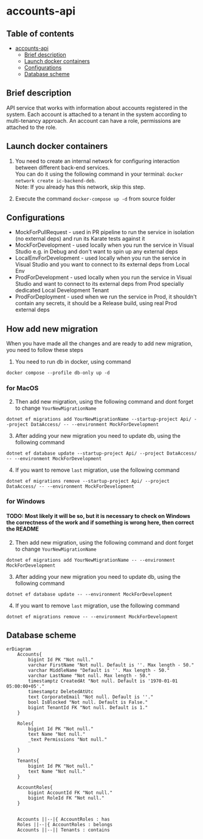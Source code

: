 # accounts-api

## Table of contents

- [accounts-api](#accounts-api)
  * [Brief description](#brief-description)
  * [Launch docker containers](#launch-docker-containers)
  * [Configurations](#configurations)
  * [Database scheme](#database-scheme)

## Brief description

API service that works with information about accounts registered in the system. 
Each account is attached to a tenant in the system according to multi-tenancy approach. An account can have a role, permissions are attached to the role.

## Launch docker containers

1. You need to create an internal network for configuring interaction between different back-end services.  
You can do it using the following command in your terminal: `docker network create ic-backend-deb`.  
Note: If you already has this network, skip this step.

2. Execute the command `docker-compose up -d` from source folder

## Configurations

- MockForPullRequest - used in PR pipeline to run the service in isolation (no external deps) and run its Karate tests against it
- MockForDevelopment - used locally when you run the service in Visual Studio e.g. in Debug and don't want to spin up any external deps
- LocalEnvForDevelopment - used locally when you run the service in Visual Studio and you want to connect to its external deps from Local Env
- ProdForDevelopment - used locally when you run the service in Visual Studio and want to connect to its external deps from Prod specially dedicated Local Development Tenant
- ProdForDeployment - used when we run the service in Prod, it shouldn't contain any secrets, it should be a Release build, using real Prod external deps

## How add new migration

When you have made all the changes and are ready to add new migration, you need to follow these steps

1. You need to run db in docker, using command

```
docker compose --profile db-only up -d
```

### for MacOS

2. Then add new migration, using the following command and dont forget to change `YourNewMigrationName`

```
dotnet ef migrations add YourNewMigrationName --startup-project Api/ --project DataAccess/ -- --environment MockForDevelopment
```

3. After adding your new migration you need to update db, using the following command

```
dotnet ef database update --startup-project Api/ --project DataAccess/ -- --environment MockForDevelopment
```

4. If you want to remove `last` migration, use the following command

```
dotnet ef migrations remove --startup-project Api/ --project DataAccess/ -- --environment MockForDevelopment
```

### for Windows

#### TODO: Most likely it will be so, but it is necessary to check on Windows the correctness of the work and if something is wrong here, then correct the README

2. Then add new migration, using the following command and dont forget to change `YourNewMigrationName`

```
dotnet ef migrations add YourNewMigrationName -- --environment MockForDevelopment
```

3. After adding your new migration you need to update db, using the following command

```
dotnet ef database update -- --environment MockForDevelopment
```

4. If you want to remove `last` migration, use the following command

```
dotnet ef migrations remove -- --environment MockForDevelopment
```

## Database scheme 

```mermaid
erDiagram
    Accounts{
        bigint Id PK "Not null."
        varchar FirstName "Not null. Default is ''. Max length - 50."
        varchar MiddleName "Default is ''. Max length - 50."
        varchar LastName "Not null. Max length - 50."
        timestamptz CreatedAt "Not null. Default is '1970-01-01 05:00:00+05'."
        timestamptz DeletedAtUtc 
        text CorporateEmail "Not null. Default is ''."
        bool IsBlocked "Not null. Default is False."
        bigint TenantId FK "Not null. Default is 1."
    }

    Roles{
        bigint Id PK "Not null."
        text Name "Not null."
        _text Permissions "Not null."

    }

    Tenants{
        bigint Id PK "Not null."
        text Name "Not null."
    }

    AccountRoles{
        bigint AccountId FK "Not null."
        bigint RoleId FK "Not null."
    }


    Accounts ||--|{ AccountRoles : has
    Roles ||--|{ AccountRoles : belongs
    Accounts ||--|| Tenants : contains

```
